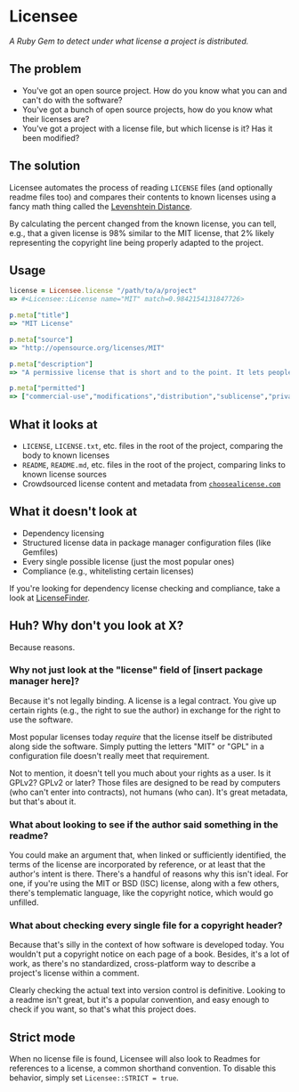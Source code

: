 # Licensee

*A Ruby Gem to detect under what license a project is distributed.*

## The problem

* You've got an open source project. How do you know what you can and can't do with the software?
* You've got a bunch of open source projects, how do you know what their licenses are?
* You've got a project with a license file, but which license is it? Has it been modified?

## The solution

Licensee automates the process of reading `LICENSE` files (and optionally readme files too) and compares their contents to known licenses using a fancy math thing called the [Levenshtein Distance](http://en.wikipedia.org/wiki/Levenshtein_distance).

By calculating the percent changed from the known license, you can tell, e.g., that a given license is 98% similar to the MIT license, that 2% likely representing the copyright line being properly adapted to the project.

## Usage

```ruby
license = Licensee.license "/path/to/a/project"
=> #<Licensee::License name="MIT" match=0.9842154131847726>

p.meta["title"]
=> "MIT License"

p.meta["source"]
=> "http://opensource.org/licenses/MIT"

p.meta["description"]
=> "A permissive license that is short and to the point. It lets people do anything with your code with proper attribution and without warranty."

p.meta["permitted"]
=> ["commercial-use","modifications","distribution","sublicense","private-use"]
```

## What it looks at

* `LICENSE`, `LICENSE.txt`, etc. files in the root of the project, comparing the body to known licenses
* `README`, `README.md`, etc. files in the root of the project, comparing links to known license sources
* Crowdsourced license content and metadata from [`choosealicense.com`](http://choosealicense.com)

## What it doesn't look at

* Dependency licensing
* Structured license data in package manager configuration files (like Gemfiles)
* Every single possible license (just the most popular ones)
* Compliance (e.g., whitelisting certain licenses)

If you're looking for dependency license checking and compliance, take a look at [LicenseFinder](https://github.com/pivotal/LicenseFinder).

## Huh? Why don't you look at X?

Because reasons.

### Why not just look at the "license" field of [insert package manager here]?

Because it's not legally binding. A license is a legal contract. You give up certain rights (e.g., the right to sue the author) in exchange for the right to use the software.

Most popular licenses today *require* that the license itself be distributed along side the software. Simply putting the letters "MIT" or "GPL" in a configuration file doesn't really meet that requirement.

Not to mention, it doesn't tell you much about your rights as a user. Is it GPLv2? GPLv2 or later? Those files are designed to be read by computers (who can't enter into contracts), not humans (who can). It's great metadata, but that's about it.

### What about looking to see if the author said something in the readme?

You could make an argument that, when linked or sufficiently identified, the terms of the license are incorporated by reference, or at least that the author's intent is there. There's a handful of reasons why this isn't ideal. For one, if you're using the MIT or BSD (ISC) license, along with a few others, there's templematic language, like the copyright notice, which would go unfilled.

### What about checking every single file for a copyright header?

Because that's silly in the context of how software is developed today. You wouldn't put a copyright notice on each page of a book. Besides, it's a lot of work, as there's no standardized, cross-platform way to describe a project's license within a comment.

Clearly checking the actual text into version control is definitive. Looking to a readme isn't great, but it's a popular convention, and easy enough to check if you want, so that's what this project does.

## Strict mode

When no license file is found, Licensee will also look to Readmes for references to a license, a common shorthand convention. To disable this behavior, simply set `Licensee::STRICT = true`.
